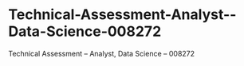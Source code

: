 # Technical-Assessment-Analyst--Data-Science-008272
Technical Assessment – Analyst, Data Science – 008272
